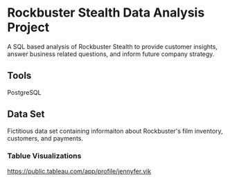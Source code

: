 # Rockbuster Stealth Data Analysis Project
A SQL based analysis of Rockbuster Stealth to provide customer insights, answer business related questions, and inform future company strategy.
## Tools
PostgreSQL
## Data Set
Fictitious data set containing informaiton about Rockbuster's film inventory, customers, and payments.
### Tablue Visualizations
https://public.tableau.com/app/profile/jennyfer.vik
